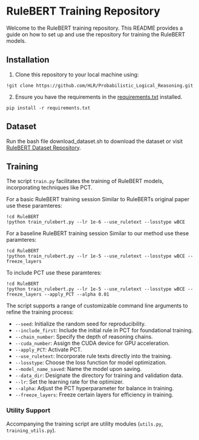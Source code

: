 

# RuleBERT Training Repository

Welcome to the RuleBERT training repository. This README provides a guide on how to set up and use the repository for training the RuleBERT models.

## Installation

1. Clone this repository to your local machine using:
   
```
!git clone https://github.com/HLR/Probabilistic_Logical_Reasoning.git
```

2. Ensure you have the requirements in the [requirements.txt](https://github.com/HLR/Probabilistic_Logical_Reasoning/blob/main/requirements.txt) installed.
   
```
pip install -r requirements.txt
```

## Dataset 

Run the bash file download_dataset.sh to download the dataset or visit [RuleBERT Dataset Repository](https://github.com/MhmdSaiid/RuleBert).

## Training

The script `train.py` facilitates the training of RuleBERT models, incorporating techniques like PCT.

For a basic RuleBERT training session Similar to RuleBERTs original paper use these paramteres:

```
!cd RuleBERT
!python train_rulebert.py --lr 1e-6 --use_ruletext --losstype wBCE
```

For a baseline RuleBERT training session Similar to our method use these paramteres:

```
!cd RuleBERT
!python train_rulebert.py --lr 1e-5 --use_ruletext --losstype wBCE --freeze_layers 
```

To include PCT use these paramteres:

```
!cd RuleBERT
!python train_rulebert.py --lr 1e-5 --use_ruletext --losstype wBCE --freeze_layers --apply_PCT --alpha 0.01
```

The script supports a range of customizable command line arguments to refine the training process:

- `--seed`: Initialize the random seed for reproducibility.
- `--include_first`: Include the initial rule in PCT for foundational training.
- `--chain_number`: Specify the depth of reasoning chains.
- `--cuda_number`: Assign the CUDA device for GPU acceleration.
- `--apply_PCT`: Activate PCT.
- `--use_ruletext`: Incorporate rule texts directly into the training.
- `--losstype`: Choose the loss function for model optimization.
- `--model_name_saved`: Name the model upon saving.
- `--data_dir`: Designate the directory for training and validation data.
- `--lr`: Set the learning rate for the optimizer.
- `--alpha`: Adjust the PCT hyperparameter for balance in training.
- `--freeze_layers`: Freeze certain layers for efficiency in training.

### Utility Support

Accompanying the training script are utility modules (`utils.py`, `training_utils.py`).


